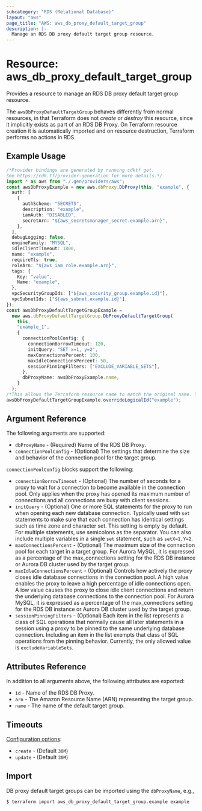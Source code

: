 ```yaml
---
subcategory: "RDS (Relational Database)"
layout: "aws"
page_title: "AWS: aws_db_proxy_default_target_group"
description: |-
  Manage an RDS DB proxy default target group resource.
---
```


# Resource: aws\_db\_proxy\_default\_target\_group

Provides a resource to manage an RDS DB proxy default target group resource.

The `awsDbProxyDefaultTargetGroup` behaves differently from normal resources, in that Terraform does not *create* or *destroy* this resource, since it implicitly exists as part of an RDS DB Proxy. On Terraform resource creation it is automatically imported and on resource destruction, Terraform performs no actions in RDS.

## Example Usage

```typescript
/*Provider bindings are generated by running cdktf get.
See https://cdk.tf/provider-generation for more details.*/
import * as aws from "./.gen/providers/aws";
const awsDbProxyExample = new aws.dbProxy.DbProxy(this, "example", {
  auth: [
    {
      authScheme: "SECRETS",
      description: "example",
      iamAuth: "DISABLED",
      secretArn: "${aws_secretsmanager_secret.example.arn}",
    },
  ],
  debugLogging: false,
  engineFamily: "MYSQL",
  idleClientTimeout: 1800,
  name: "example",
  requireTls: true,
  roleArn: "${aws_iam_role.example.arn}",
  tags: {
    Key: "value",
    Name: "example",
  },
  vpcSecurityGroupIds: ["${aws_security_group.example.id}"],
  vpcSubnetIds: ["${aws_subnet.example.id}"],
});
const awsDbProxyDefaultTargetGroupExample =
  new aws.dbProxyDefaultTargetGroup.DbProxyDefaultTargetGroup(
    this,
    "example_1",
    {
      connectionPoolConfig: {
        connectionBorrowTimeout: 120,
        initQuery: "SET x=1, y=2",
        maxConnectionsPercent: 100,
        maxIdleConnectionsPercent: 50,
        sessionPinningFilters: ["EXCLUDE_VARIABLE_SETS"],
      },
      dbProxyName: awsDbProxyExample.name,
    }
  );
/*This allows the Terraform resource name to match the original name. You can remove the call if you don't need them to match.*/
awsDbProxyDefaultTargetGroupExample.overrideLogicalId("example");

```

## Argument Reference

The following arguments are supported:

* `dbProxyName` - (Required) Name of the RDS DB Proxy.
* `connectionPoolConfig` - (Optional) The settings that determine the size and behavior of the connection pool for the target group.

`connectionPoolConfig` blocks support the following:

* `connectionBorrowTimeout` - (Optional) The number of seconds for a proxy to wait for a connection to become available in the connection pool. Only applies when the proxy has opened its maximum number of connections and all connections are busy with client sessions.
* `initQuery` - (Optional) One or more SQL statements for the proxy to run when opening each new database connection. Typically used with `set` statements to make sure that each connection has identical settings such as time zone and character set. This setting is empty by default. For multiple statements, use semicolons as the separator. You can also include multiple variables in a single `set` statement, such as `setX=1,Y=2`.
* `maxConnectionsPercent` - (Optional) The maximum size of the connection pool for each target in a target group. For Aurora MySQL, it is expressed as a percentage of the max\_connections setting for the RDS DB instance or Aurora DB cluster used by the target group.
* `maxIdleConnectionsPercent` - (Optional) Controls how actively the proxy closes idle database connections in the connection pool. A high value enables the proxy to leave a high percentage of idle connections open. A low value causes the proxy to close idle client connections and return the underlying database connections to the connection pool. For Aurora MySQL, it is expressed as a percentage of the max\_connections setting for the RDS DB instance or Aurora DB cluster used by the target group.
* `sessionPinningFilters` - (Optional) Each item in the list represents a class of SQL operations that normally cause all later statements in a session using a proxy to be pinned to the same underlying database connection. Including an item in the list exempts that class of SQL operations from the pinning behavior. Currently, the only allowed value is `excludeVariableSets`.

## Attributes Reference

In addition to all arguments above, the following attributes are exported:

* `id` - Name of the RDS DB Proxy.
* `arn` - The Amazon Resource Name (ARN) representing the target group.
* `name` - The name of the default target group.

## Timeouts

[Configuration options](https://developer.hashicorp.com/terraform/language/resources/syntax#operation-timeouts):

* `create` - (Default `30M`)
* `update` - (Default `30M`)

## Import

DB proxy default target groups can be imported using the `dbProxyName`, e.g.,

```console
$ terraform import aws_db_proxy_default_target_group.example example
```
